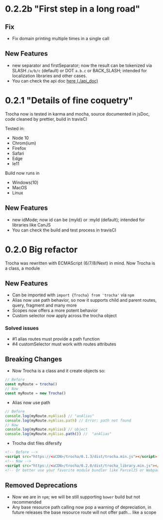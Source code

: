 # 0.2.2b "First step in a long road"

## Fix

- Fix domain printing multiple times in a single call

## New Features

- new separator and firstSeparator; now the result can be tokenized via SLASH `/a/b/c` (default) or DOT `a.b.c` or BACK_SLASH; intended for localization libraries and other cases.
- You can check the api doc [here (./api_doc)](https://github.com/DFOXpro/trocha/tree/develop/api_doc)

# 0.2.1 "Details of fine coquetry"

Trocha now is tested in karma and mocha, source documented in jsDoc, code cleaned by prettier, build in travisCI

Tested in:

- Node 10
- Chrom(ium)
- Firefox
- Safari
- Edge
- Ie11

Build now runs in

- Windows(10)
- MacOS
- Linux

## New Features

- new idMode; now id can be {myId} or :myId (default); intended for libraries like CanJS
- You can check the build and test process in travisCI

# 0.2.0 Big refactor

Trocha was rewritten with ECMAScript (6/7/8/Next) in mind. Now Trocha is a class, a module

## New Features

- Can be imported with `import {Trocha} from 'trocha'` via `npm`
- Alias now use path behavior, so now it supports child and parent routes, query, fragment and many more
- Scopes now offers a more potent behavior
- Custom selector now apply across the trocha object

### Solved issues

- #1 alias routes must provide a path function
- #4 customSelector must work with routes attributes

## Breaking Changes

- Now Trocha is a class and it create objects so:

```js
// Before
const myRoute = trocha()
// Now
const myRoute = new Trocha()
```

- Alias now use path

```js
// Before
console.log(myRoute.myAlias) // "anAlias"
console.log(myRoute.myAlias.path) // Error: path not found
// Now
console.log(myRoute.myAlias) // object
console.log(myRoute.myAlias.path()) //  "anAlias"
```

- Trocha dist files difersify

```html
<!-- Before -->
<script src="https://<aCDN>/trocha/0.1.3/dist/trocha.min.js"></script>
<!-- Now -->
<script src="https://<aCDN>/trocha/0.2.0/dist/trocha_library.min.js"></script>
<!-- Or better use your favorite module bundler like ParcelJS or Webpack -->
```

## Removed Deprecations

- Now we are in `npm`; we will be still supporting `bower` build but not recommended
- Any base resource path calling now pop a warning of depreciation, in future releases the base resource route will not offer path... like a scope
